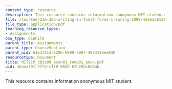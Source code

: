 ```yaml
---
content_type: resource
description: This resource contains information anonymous MIT student.
file: /courses/21m-303-writing-in-tonal-forms-i-spring-2009/4daea39127fdc170683db7d29ac8d6ab_MIT21M_303s09_assn01_comp01_anon.pdf
file_type: application/pdf
learning_resource_types:
- Assignments
ocw_type: OCWFile
parent_title: Assignments
parent_type: CourseSection
parent_uid: 61637213-6296-6990-a987-482419eee840
resourcetype: Document
title: MIT21M_303s09_assn01_comp01_anon.pdf
uid: 4daea391-27fd-c170-683d-b7d29ac8d6ab
---
```

This resource contains information anonymous MIT student.

